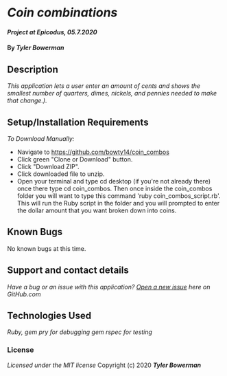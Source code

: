 # _Coin combinations_
  

#### _Project at Epicodus, 05.7.2020_
  

#### By _**Tyler Bowerman**_
  

## Description

_This application lets a user enter an amount of cents and shows the smallest number of quarters, dimes, nickels, and pennies needed to make that change.)._

## Setup/Installation Requirements

_To Download Manually:_
* Navigate to https://github.com/bowty14/coin_combos
* Click green "Clone or Download" button.
* Click "Download ZIP".
* Click downloaded file to unzip.
* Open your terminal and type cd desktop (if you're not already there) once there type cd coin_combos.
Then once inside the coin_combos folder you will want to type this command 'ruby coin_combos_script.rb'. 
This will run the Ruby script in the folder and you will prompted to enter the dollar amount that you want broken down into coins.

## Known Bugs
No known bugs at this time.
## Support and contact details

_Have a bug or an issue with this application? [Open a new issue](https://github.com/bowty14/coin_combos/issues) here on GitHub.com_

## Technologies Used

_*Ruby,*_
_*gem pry for debugging*_
_*gem rspec for testing*_
### License

*Licensed under the MIT license*
Copyright (c) 2020 **_Tyler Bowerman_**
